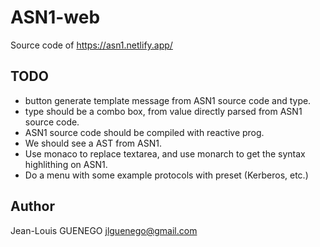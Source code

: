 # ASN1-web

Source code of https://asn1.netlify.app/

## TODO

- button generate template message from ASN1 source code and type.
- type should be a combo box, from value directly parsed from ASN1 source code.
- ASN1 source code should be compiled with reactive prog.
- We should see a AST from ASN1.
- Use monaco to replace textarea, and use monarch to get the syntax highlithing on ASN1.
- Do a menu with some example protocols with preset (Kerberos, etc.)

## Author

Jean-Louis GUENEGO <jlguenego@gmail.com>
